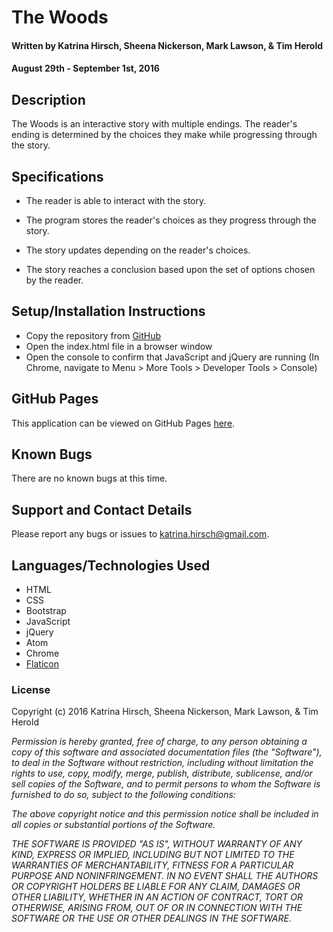 # The Woods #

#### Written by Katrina Hirsch, Sheena Nickerson, Mark Lawson, & Tim Herold
#### August 29th - September 1st, 2016

## Description ##

The Woods is an interactive story with multiple endings. The reader's ending is determined by the choices they make while progressing through the story.

## Specifications ##

* The reader is able to interact with the story.

* The program stores the reader's choices as they progress through the story.

* The story updates depending on the reader's choices.

* The story reaches a conclusion based upon the set of options chosen by the reader.

## Setup/Installation Instructions ##

* Copy the repository from [GitHub](https://github.com/khirsch/adventure/)
* Open the index.html file in a browser window
* Open the console to confirm that JavaScript and jQuery are running (In Chrome, navigate to Menu > More Tools > Developer Tools > Console)

## GitHub Pages ##

This application can be viewed on GitHub Pages [here](https://khirsch.github.io/adventure/).

## Known Bugs ##

There are no known bugs at this time.

## Support and Contact Details ##

Please report any bugs or issues to katrina.hirsch@gmail.com.

## Languages/Technologies Used ##

* HTML
* CSS
* Bootstrap
* JavaScript
* jQuery
* Atom
* Chrome
* [Flaticon](http://www.flaticon.com/)

### License ###

Copyright (c) 2016 Katrina Hirsch, Sheena Nickerson, Mark Lawson, & Tim Herold

_Permission is hereby granted, free of charge, to any person obtaining a copy of this software and associated documentation files (the "Software"), to deal in the Software without restriction, including without limitation the rights to use, copy, modify, merge, publish, distribute, sublicense, and/or sell copies of the Software, and to permit persons to whom the Software is furnished to do so, subject to the following conditions:_

_The above copyright notice and this permission notice shall be included in all copies or substantial portions of the Software._

_THE SOFTWARE IS PROVIDED "AS IS", WITHOUT WARRANTY OF ANY KIND, EXPRESS OR IMPLIED, INCLUDING BUT NOT LIMITED TO THE WARRANTIES OF MERCHANTABILITY, FITNESS FOR A PARTICULAR PURPOSE AND NONINFRINGEMENT. IN NO EVENT SHALL THE AUTHORS OR COPYRIGHT HOLDERS BE LIABLE FOR ANY CLAIM, DAMAGES OR OTHER LIABILITY, WHETHER IN AN ACTION OF CONTRACT, TORT OR OTHERWISE, ARISING FROM, OUT OF OR IN CONNECTION WITH THE SOFTWARE OR THE USE OR OTHER DEALINGS IN THE SOFTWARE._
